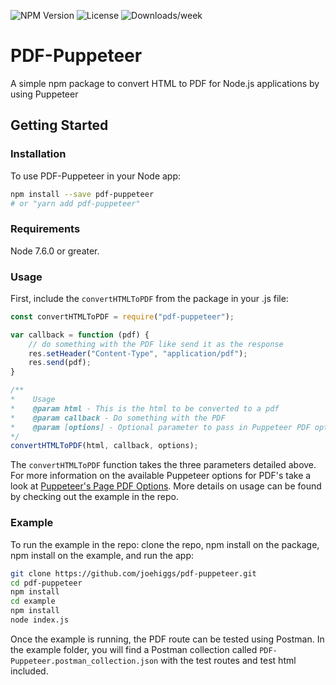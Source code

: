 ![NPM Version]("https://img.shields.io/npm/v/pdf-puppeteer.svg") 
![License]("https://img.shields.io/npm/l/pdf-puppeteer.svg") 
![Downloads/week]("https://img.shields.io/npm/dw/pdf-puppeteer.svg")    

# PDF-Puppeteer
A simple npm package to convert HTML to PDF for Node.js applications by using Puppeteer   

## Getting Started  

### Installation  

To use PDF-Puppeteer in your Node app:  
 
```bash
npm install --save pdf-puppeteer   
# or "yarn add pdf-puppeteer"
```  

### Requirements
Node 7.6.0 or greater.

### Usage  

First, include the `convertHTMLToPDF` from the package in your .js file:  

```js
const convertHTMLToPDF = require("pdf-puppeteer");

var callback = function (pdf) {
	// do something with the PDF like send it as the response
    res.setHeader("Content-Type", "application/pdf");
    res.send(pdf);
}

/**
*	 Usage
*    @param html - This is the html to be converted to a pdf
*    @param callback - Do something with the PDF
*    @param [options] - Optional parameter to pass in Puppeteer PDF options
*/
convertHTMLToPDF(html, callback, options);
```

The `convertHTMLToPDF` function takes the three parameters detailed above. For more information on the available Puppeteer options for PDF's take a look at [Puppeteer's Page PDF Options](https://github.com/GoogleChrome/puppeteer/blob/master/docs/api.md#pagepdfoptions). More details on usage can be found by checking out the example in the repo.

### Example  

To run the example in the repo: clone the repo, npm install on the package, npm install on the example, and run the app:  
```bash
git clone https://github.com/joehiggs/pdf-puppeteer.git  
cd pdf-puppeteer
npm install
cd example
npm install
node index.js
```  
Once the example is running, the PDF route can be tested using Postman. In the example folder, you will find a Postman collection called `PDF-Puppeteer.postman_collection.json` with the test routes and test html included. 
